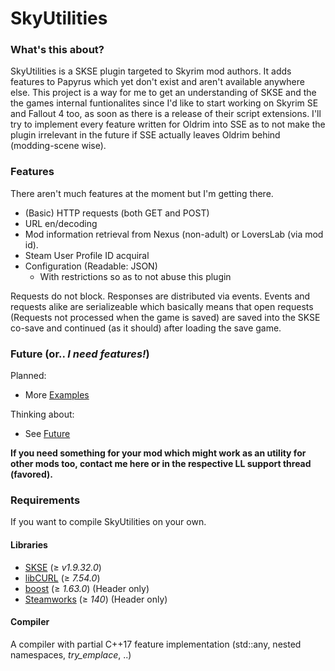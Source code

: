# SkyUtilities

### What's this about?

SkyUtilities is a SKSE plugin targeted to Skyrim mod authors. It adds features to Papyrus which yet don't exist and aren't available anywhere else. 
This project is a way for me to get an understanding of SKSE and the the games internal funtionalites since I'd like to start working on Skyrim SE and Fallout 4 too, as soon as there is a release of their script extensions. I'll try to implement every feature written for Oldrim into SSE as to not make the plugin irrelevant in the future if SSE actually leaves Oldrim behind (modding-scene wise).

### Features 

There aren't much features at the moment but I'm getting there. 

+ (Basic) HTTP requests (both GET and POST)
+ URL en/decoding 
+ Mod information retrieval from Nexus (non-adult) or LoversLab (via mod id).
+ Steam User Profile ID acquiral
+ Configuration (Readable: JSON) 
  + With restrictions so as to not abuse this plugin

Requests do not block. Responses are distributed via events. Events and requests alike are serializeable which basically means that open requests (Requests not processed when the game is saved) are saved into the SKSE co-save and continued (as it should) after loading the save game.

### Future (or.. *I need features!*)

Planned:
+ More [Examples][repo_examples_link]

Thinking about:
+ See [Future][repo_future_link]

**If you need something for your mod which might work as an utility for other mods too, contact me here or in the respective LL support thread (favored).**

### Requirements

If you want to compile SkyUtilities on your own. 

#### Libraries 

+ [SKSE][site_skse] (≥ *v1.9.32.0*)
+ [libCURL][site_curl] (≥ *7.54.0*)
+ [boost][site_boost] (≥ *1.63.0*) (Header only)
+ [Steamworks][site_steamworks] (≥ *140*) (Header only)

#### Compiler

A compiler with partial C++17 feature implementation (std::any, nested namespaces, *try_emplace*, ..)

[site_skse]: http://skse.silverlock.org
[site_curl]: https://curl.haxx.se/
[site_boost]: http://www.boost.org
[site_steamworks]: https://partner.steamgames.com/home
[repo_future_link]: https://github.com/sereni-ty/SkyUtilities/blob/master/Future.md#thoughts
[repo_examples_link]: https://github.com/sereni-ty/SkyUtilities/blob/master/Examples.md
